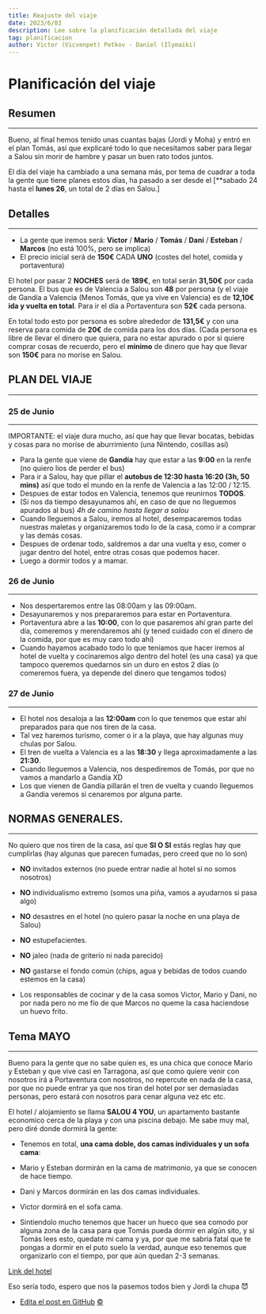 ```yaml
---
title: Reajuste del viaje
date: 2023/6/03
description: Lee sobre la planificación detallada del viaje
tag: planificacion
author: Victor (Vicvenpet) Petkov - Daniel (Ilymaiki)
---
```


# Planificación del viaje

## Resumen
---

Bueno, al final hemos tenido unas cuantas bajas (Jordi y Moha) y entró en el plan Tomás, así que explicaré todo lo que necesitamos saber para llegar a Salou sin morir de hambre y pasar un buen rato todos juntos.

El día del viaje ha cambiado a una semana más, por tema de cuadrar a toda la gente que tiene planes estos días, ha pasado a ser desde el [**sabado 24 hasta el **lunes 26**, un total de 2 días en Salou.]

## Detalles
---

- La gente que iremos será: **Victor** / **Mario** / **Tomás** / **Dani** / **Esteban** / **Marcos** (no está 100%, pero se implica)
- El precio inicial será de **150€** CADA **UNO** (costes del hotel, comida y portaventura)

El hotel por pasar 2 **NOCHES** será de **189€**, en total serán **31,50€** por cada persona.
El bus que es de Valencia a Salou son **48** por persona (y el viaje de Gandía a Valencia (Menos Tomás, que ya vive en Valencia) es de **12,10€ ida y vuelta en total**.
Para ir el día a Portaventura son **52€** cada persona.

En total todo esto por persona es sobre alrededor de **131,5€** y con una reserva para comida de **20€** de comida para los dos días.
(Cada persona es libre de llevar el dinero que quiera, para no estar apurado o por si quiere comprar cosas de recuerdo, pero el **minimo** de dinero que hay que llevar son **150€** para no morise en Salou.

## PLAN DEL VIAJE
---
### 25 de Junio
---

IMPORTANTE: el viaje dura mucho, así que hay que llevar bocatas, bebidas y cosas para no morise de aburrimiento (una Nintendo, cosillas así)

- Para la gente que viene de **Gandía** hay que estar a las **9:00** en la renfe (no quiero lios de perder el bus)
- Para ir a Salou, hay que pillar el **autobus de 12:30 hasta 16:20 (3h, 50 mins)** así que todo el mundo en la renfe de Valencia a las 12:00 / 12:15.
- Despues de estar todos en Valencia, tenemos que reunirnos **TODOS**.
- (Si nos da tiempo desayunamos ahí, en caso de que no lleguemos apurados al bus)
 *4h de camino hasta llegar a salou*
- Cuando lleguemos a Salou, iremos al hotel, desempacaremos todas nuestras maletas y organizaremos todo lo de la casa, como ir a comprar y las demás cosas.
- Despues de ordenar todo, saldremos a dar una vuelta y eso, comer o jugar dentro del hotel, entre otras cosas que podemos hacer.
- Luego a dormir todos y a mamar.

### 26 de Junio
---

- Nos despertaremos entre las 08:00am y las 09:00am.
- Desayunaremos y nos prepararemos para estar en Portaventura.
- Portaventura abre a las **10:00**, con lo que pasaremos ahí gran parte del día, comeremos y merendaremos ahí (y tened cuidado con el dinero de la comida, por que es muy caro todo ahí)
- Cuando hayamos acabado todo lo que teníamos que hacer iremos al hotel de vuelta y cocinaremos algo dentro del hotel (es una casa) ya que tampoco queremos quedarnos sin un duro en estos 2 días (o comeremos fuera, ya depende del dinero que tengamos todos)

### 27 de Junio
---

- El hotel nos desaloja a las **12:00am** con lo que tenemos que estar ahí preparados para que nos tiren de la casa.
- Tal vez haremos turismo, comer o ir a la playa, que hay algunas muy chulas por Salou.
- El tren de vuelta a Valencia es a las **18:30** y llega aproximadamente a las **21:30**.
- Cuando lleguemos a Valencia, nos despediremos de Tomás, por que no vamos a mandarlo a Gandía XD
- Los que vienen de Gandía pillarán el tren de vuelta y cuando lleguemos a Gandía veremos si cenaremos por alguna parte.

## NORMAS GENERALES.
---

No quiero que nos tiren de la casa, así que **SI O SI** estás reglas hay que cumplirlas (hay algunas que parecen fumadas, pero creed que no lo son)

- **NO** invitados externos (no puede entrar nadie al hotel si no somos nosotros)
- **NO** individualismo extremo (somos una piña, vamos a ayudarnos si pasa algo)
- **NO** desastres en el hotel (no quiero pasar la noche en una playa de Salou)
- **NO** estupefacientes.
- **NO** jaleo (nada de griterio ni nada parecido)
- **NO** gastarse el fondo común (chips, agua y bebidas de todos cuando estemos en la casa)

- Los responsables de cocinar y de la casa somos Victor, Mario y Dani, no por nada pero no me fío de que Marcos no queme la casa haciendose un huevo frito.

## Tema MAYO
---

Bueno para la gente que no sabe quien es, es una chica que conoce Mario y Esteban y que vive casi en Tarragona, así que como quiere venir con nosotros irá a Portaventura con nosotros, no repercute en nada de la casa, por que no puede entrar ya que nos tiran del hotel por ser demasiadas personas, pero estará con nosotros para cenar alguna vez etc etc.

El hotel / alojamiento se llama **SALOU 4 YOU**, un apartamento bastante economico cerca de la playa y con una piscina debajo.
Me sabe muy mal, pero diré donde dormirá la gente:
- Tenemos en total, **una cama doble, dos camas individuales y un sofa cama**:

- Mario y Esteban dormirán en la cama de matrimonio, ya que se conocen de hace tiempo.
- Dani y Marcos dormirán en las dos camas individuales.
- Victor dormirá en el sofa cama.
- Sintiendolo mucho tenemos que hacer un hueco que sea comodo por alguna zona de la casa para que Tomás pueda dormir en algún sito, y si Tomás lees esto, quedate mi cama y ya, por que me sabría fatal que te pongas a dormir en el puto suelo la verdad, aunque eso tenemos que organizarlo con el tiempo, por que aún quedan 2-3 semanas.

[Link del hotel](https://www.booking.com/hotel/es/salou-apartamentos-4-you.es.html?aid=311090&label=hotel-92495-es-5jjTdOUVlwpLEdo9oRARWQS161726684054%253Apl%253Ata%253Ap1%253Ap2%253Aac%253Aap%253Aneg%253Afi%253Atikwd-1796246675%253Alp9049247%253Ali%253Adec%253Adm%253Appccp%253DUmFuZG9tSVYkc2RlIyh9YcGt_tphEo8pawEozW2KQ80&sid=4df1fa1d11550154fc4481a9bfd96999&all_sr_blocks=642071211_353184835_6_0_0;checkin=2023-06-25;checkout=2023-06-27;dest_id=-400284;dest_type=city;group_adults=5;group_children=0;hapos=1;highlighted_blocks=642071211_353184835_6_0_0;hpos=1;matching_block_id=642071211_353184835_6_0_0;no_rooms=2;req_adults=5;req_children=0;room1=A%2CA;room2=A%2CA%2CA;sb_price_type=total;sr_order=popularity;sr_pri_blocks=642071211_353184835_6_0_0__20900;srepoch=1685783870;type=t)

Eso sería todo, espero que nos la pasemos todos bien y Jordi la chupa 😈



- [Edita el post en GitHub](https://github.com/vicvenpet/itinerario/edit/master/pages/posts/pages2.md)
<a class="top-link hide" href="#copyright">©</a>
<a name="copyright"></a>

